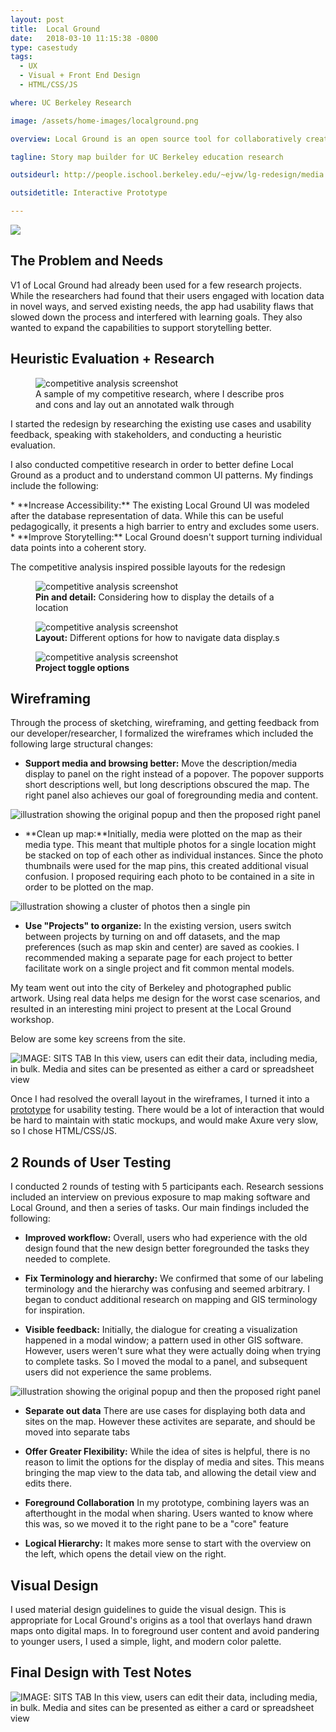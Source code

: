 ```yaml
---
layout: post
title:  Local Ground
date:   2018-03-10 11:15:38 -0800
type: casestudy
tags:
  - UX
  - Visual + Front End Design
  - HTML/CSS/JS

where: UC Berkeley Research

image: /assets/home-images/localground.png

overview: Local Ground is an open source tool for collaboratively creating map visualizations and stories built for an education research project at Berkeley. It features a combination of qualitative (photos, narrative), and quantitative (numerical) data to tell powerful stories and solve problems. Past Local Ground projects include <a href = 'http://dl.acm.org/citation.cfm?id=1926194'>youth led urban planning</a> and <a href = 'http://tap2k.org/papers/ICLS2016.pdf'>elementary school science</a>. 

tagline: Story map builder for UC Berkeley education research

outsideurl: http://people.ischool.berkeley.edu/~ejvw/lg-redesign/media.html

outsidetitle: Interactive Prototype

---
```


<div class="design-feature">
	<img class="broswer-screenshot" src = "/assets/LOCALGROUND/header2.png">
</div>


## The Problem and Needs



V1 of Local Ground had already been used for a few research projects. While the researchers had found that their users engaged with location data in novel ways, and served existing needs, the app had usability flaws that slowed down the process and interfered with learning goals. They also wanted to expand the capabilities to support storytelling better.

## Heuristic Evaluation + Research



<div class="row design-feature-split">
  <figure class = "col-sm-6">
  	<img src="/assets/LOCALGROUND/competitive-analysis.png" alt = "competitive analysis screenshot" >
  	 <figcaption class = "center"><span>A sample of my competitive research, where I describe pros and cons and lay out an annotated walk through </span></figcaption>
  </figure>
  <div class = "col-sm-6"> 
	<p>I started the redesign by researching the existing use cases and usability feedback, speaking with stakeholders, and conducting a <span class = "skill">heuristic evaluation</span>.</p>
	<p>I also conducted <span class = "skill">competitive research</span> in order to better define Local Ground as a product and to understand common UI patterns. My findings include the following:</p>
  </div>
</div>
* **Increase Accessibility:** The existing Local Ground UI was modeled after the database representation of data. While this can be useful pedagogically, it presents a high barrier to entry and excludes some users.			
* **Improve Storytelling:** Local Ground doesn't support turning individual data points into a coherent story.

The competitive analysis inspired possible layouts for the redesign

<div class="design-feature row">
  <figure class = "col-sm-4">
  	<img src="/assets/LOCALGROUND/pin-sketches.jpg" alt = "competitive analysis screenshot" >
  	 <figcaption class = "center"><span><strong>Pin and detail:</strong> Considering how to display the details of a location </span></figcaption>
  </figure>
  <figure class = "col-sm-4">
  	<img src="/assets/LOCALGROUND/layout-sketches.jpg" alt = "competitive analysis screenshot" >
  	 <figcaption class = "center"><span><strong>Layout:</strong> Different options for how to navigate data display.s</span></figcaption>
  </figure>
  <figure class = "col-sm-4">
  	<img src="/assets/LOCALGROUND/project-sketches.jpg" alt = "competitive analysis screenshot" >
  	 <figcaption class = "center"><span><strong>Project toggle options</strong> </span></figcaption>
  </figure>
</div>

## Wireframing

Through the process of sketching, wireframing, and getting feedback from our developer/researcher, I formalized the wireframes which included the following large structural changes:


* **Support media and browsing better:** Move the description/media display to panel on the right instead of a popover. The popover supports short descriptions well, but long descriptions obscured the map. The right panel also achieves our goal of foregrounding media and content.
<div class="change-illustration"><img src="/assets/LOCALGROUND/wireframe-1.png" alt = "illustration showing the original popup and then the proposed right panel ">
</div>
	
* **Clean up map:**Initially, media were plotted on the map as their media type. This meant that multiple photos for a single location might be stacked on top of each other as individual instances. Since the photo thumbnails were used for the map pins, this created additional visual confusion. I proposed requiring each photo to be contained in a site in order to be plotted on the map.
<div class="change-illustration">
	<img src="/assets/LOCALGROUND/wireframe-2.png" alt = "illustration showing a cluster of photos then a single pin">
</div>
	
* **Use "Projects" to organize:** In the existing version, users switch between projects by turning on and off datasets, and the map preferences (such as map skin and center) are saved as cookies. I recommended making a separate page for each project to better facilitate work on a single project and fit common mental models.

My team went out into the city of Berkeley and photographed public artwork. Using real data helps me design for the worst case scenarios, and resulted in an interesting mini project to present at the Local Ground workshop.

Below are some key screens from the site.

<div class="design-feature">
	<img src="/assets/LOCALGROUND/lg-prototype.png"  title="IMAGE: SITS TAB  In this view, users can edit their data, including media, in bulk. Media and sites can be presented as either a card or spreadsheet view">
</div>

Once I had resolved the overall layout in the wireframes, I turned it into a <a href="http://people.ischool.berkeley.edu/~ejvw/lg-redesign-old/index.html">prototype</a> for usability testing. There would be a lot of interaction that would be hard to maintain with static mockups, and would make Axure very slow, so I chose HTML/CSS/JS.

## 2 Rounds of User Testing

I conducted 2 rounds of testing with 5 participants each. Research sessions included an <span class = "skill">interview</span> on previous exposure to map making software and Local Ground, and then a series of <span class = "skill">tasks</span>. Our main findings included the following:

* **Improved workflow:** Overall, users who had experience with the old design found that the new design better foregrounded the tasks they needed to complete.
	
* **Fix Terminology and hierarchy:** We confirmed that some of our labeling terminology and the hierarchy was confusing and seemed arbitrary. I began to conduct additional research on mapping and GIS terminology for inspiration.

* **Visible feedback:** Initially, the dialogue for creating a visualization happened in a modal window; a pattern used in other GIS software. However, users weren't sure what they were actually doing when trying to complete tasks. So I moved the modal to a panel, and subsequent users did not experience the same problems.
<div class="change-illustration">
	<img src="/assets/LOCALGROUND/wireframe-3.png" alt = "illustration showing the original popup and then the proposed right panel ">
</div>

* **Separate out data** There are use cases for displaying both data and sites on the map. However these activites are separate, and should be moved into separate tabs

* **Offer Greater Flexibility:** While the idea of sites is helpful, there is no reason to limit the options for the display of media and sites. This means bringing the map view to the data tab, and allowing the detail view and edits there.

* **Foreground Collaboration** In my prototype, combining layers was an afterthought in the modal when sharing. Users wanted to know where this was, so we moved it to the right pane to be a "core" feature

* **Logical Hierarchy:** It makes more sense to start with the overview on the left, which opens the detail view on the right.



## Visual Design

I used material design guidelines to guide the visual design. This is appropriate for Local Ground's origins as a tool that overlays hand drawn maps onto digital maps. In to foreground user content and avoid pandering to younger users, I used a simple, light, and modern color palette.




## Final Design with Test Notes



<div class="design-feature">
	<img src="/assets/LOCALGROUND/lg-final.png"  title="IMAGE: SITS TAB  In this view, users can edit their data, including media, in bulk. Media and sites can be presented as either a card or spreadsheet view">
</div>
<!--<img class = "displayed full-width" 
src = "/assets/lg-wireframe1.png">-->
